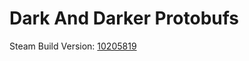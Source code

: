 # Dark And Darker Protobufs
Steam Build Version: [10205819](https://steamdb.info/patchnotes/10205819/)
